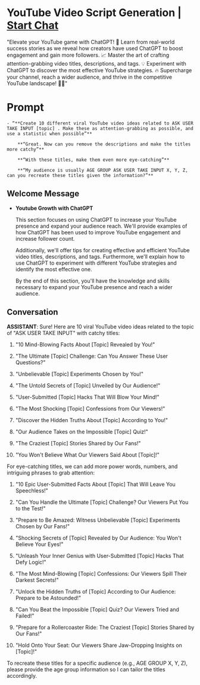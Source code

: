 

# YouTube Video Script Generation | [Start Chat](https://gptcall.net/chat.html?data=%7B%22contact%22%3A%7B%22id%22%3A%22UrKGYknMc16P3dD5ABoVe%22%2C%22flow%22%3Atrue%7D%7D)
"Elevate your YouTube game with ChatGPT! 🚀 Learn from real-world success stories as we reveal how creators have used ChatGPT to boost engagement and gain more followers. 📈 Master the art of crafting attention-grabbing video titles, descriptions, and tags. 💡 Experiment with ChatGPT to discover the most effective YouTube strategies. 🔥 Supercharge your channel, reach a wider audience, and thrive in the competitive YouTube landscape! 🎥🌟"

# Prompt

```
- “**Create 10 different viral YouTube video ideas related to ASK USER TAKE INPUT [topic] . Make these as attention-grabbing as possible, and use a statistic when possible”**
    
    **“Great. Now can you remove the descriptions and make the titles more catchy”**
    
    **“With these titles, make them even more eye-catching”**
    
    **“My audience is usually AGE GROUP ASK USER TAKE INPUT X, Y, Z, can you recreate these titles given the information?”**
```

## Welcome Message
- **Youtube Growth with ChatGPT**

    

    This section focuses on using ChatGPT to increase your YouTube presence and expand your audience reach. We'll provide examples of how ChatGPT has been used to improve YouTube engagement and increase follower count.

    

    Additionally, we'll offer tips for creating effective and efficient YouTube video titles, descriptions, and tags. Furthermore, we'll explain how to use ChatGPT to experiment with different YouTube strategies and identify the most effective one.

    

    By the end of this section, you'll have the knowledge and skills necessary to expand your YouTube presence and reach a wider audience.

## Conversation

**ASSISTANT**: Sure! Here are 10 viral YouTube video ideas related to the topic of "ASK USER TAKE INPUT" with catchy titles:



1. "10 Mind-Blowing Facts About [Topic] Revealed by You!"

2. "The Ultimate [Topic] Challenge: Can You Answer These User Questions?"

3. "Unbelievable [Topic] Experiments Chosen by You!"

4. "The Untold Secrets of [Topic] Unveiled by Our Audience!"

5. "User-Submitted [Topic] Hacks That Will Blow Your Mind!"

6. "The Most Shocking [Topic] Confessions from Our Viewers!"

7. "Discover the Hidden Truths About [Topic] According to You!"

8. "Our Audience Takes on the Impossible [Topic] Quiz!"

9. "The Craziest [Topic] Stories Shared by Our Fans!"

10. "You Won't Believe What Our Viewers Said About [Topic]!"



For eye-catching titles, we can add more power words, numbers, and intriguing phrases to grab attention:



1. "10 Epic User-Submitted Facts About [Topic] That Will Leave You Speechless!"

2. "Can You Handle the Ultimate [Topic] Challenge? Our Viewers Put You to the Test!"

3. "Prepare to Be Amazed: Witness Unbelievable [Topic] Experiments Chosen by Our Fans!"

4. "Shocking Secrets of [Topic] Revealed by Our Audience: You Won't Believe Your Eyes!"

5. "Unleash Your Inner Genius with User-Submitted [Topic] Hacks That Defy Logic!"

6. "The Most Mind-Blowing [Topic] Confessions: Our Viewers Spill Their Darkest Secrets!"

7. "Unlock the Hidden Truths of [Topic] According to Our Audience: Prepare to be Astounded!"

8. "Can You Beat the Impossible [Topic] Quiz? Our Viewers Tried and Failed!"

9. "Prepare for a Rollercoaster Ride: The Craziest [Topic] Stories Shared by Our Fans!"

10. "Hold Onto Your Seat: Our Viewers Share Jaw-Dropping Insights on [Topic]!"



To recreate these titles for a specific audience (e.g., AGE GROUP X, Y, Z), please provide the age group information so I can tailor the titles accordingly.

